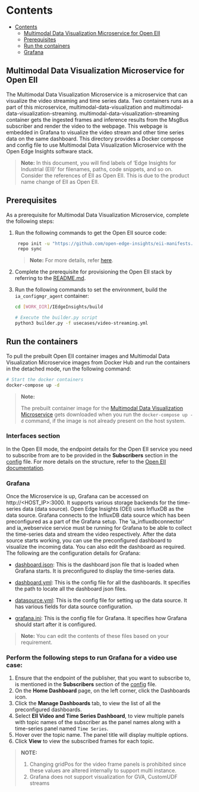 # Contents
- [Contents](#contents)
	- [Multimodal Data Visualization Microservice for Open EII](#multimodal-data-visualization-microservice-for-open-eii)
	- [Prerequisites](#prerequisites)
	- [Run the containers](#run-the-containers)
	- [Grafana](#grafana)

## Multimodal Data Visualization Microservice for Open EII

The Multimodal Data Visualization Microservice is a microservice that can visualize the video streaming and time series data. Two containers runs as a part of this microservice, multimodal-data-visualization and multimodal-data-visualization-streaming. multimodal-data-visualization-streaming container gets the ingested frames and inference results from the MsgBus subscriber and render the video to the webpage. This webpage is embedded in Grafana to visualize the video stream and other time series data on the same dashboard. This directory provides a Docker compose
and config file to use Multimodal Data Visualization Microservice with the Open Edge Insights software stack.

>**Note:** In this document, you will find labels of ‘Edge Insights for Industrial (EII)’ for filenames, paths, code snippets, and so on. Consider the references of EII as Open EII. This is due to the product name change of EII as Open EII.

## Prerequisites

As a prerequisite for Multimodal Data Visualization Microservice, complete the following steps:

1. Run the following commands to get the Open EII source code:

   ```sh
    repo init -u "https://github.com/open-edge-insights/eii-manifests.git"
    repo sync
   ```

   >**Note:** For more details, refer [here](https://github.com/open-edge-insights/eii-manifests).

2. Complete the prerequisite for provisioning the Open EII stack by referring to the
[README.md](https://github.com/open-edge-insights/eii-core/blob/master/README.md#provision).

3. Run the following commands to set the environment, build the `ia_configmgr_agent` container:

   ```sh
   cd [WORK_DIR]/IEdgeInsights/build

   # Execute the builder.py script
   python3 builder.py -f usecases/video-streaming.yml
   ```

## Run the containers

To pull the prebuilt Open EII container images and Multimodal Data Visualization Microservice images from Docker Hub and run the containers in the detached mode, run the following command:

```sh
# Start the docker containers
docker-compose up -d
```

> **Note:**
>
> The prebuilt container image for the [Multimodal Data Visualization Microservice](https://hub.docker.com/r/intel/edge_video_analytics_microservice)
> gets downloaded when you run the `docker-compose up -d` command, if the image is not already present on the host system.

### Interfaces section

In the Open EII mode, the endpoint details for the Open EII service you need to subscribe from are to be provided in the **Subscribers** section in the [config](config.json) file.
For more details on the structure, refer to the [Open EII documentation](https://github.com/open-edge-insights/eii-core/blob/master/README.md#add-oei-services).


### Grafana
Once the Microservice is up, Grafana can be accessed on http://<HOST_IP>:3000. It supports various storage backends for the time-series data (data source). Open Edge Insights (OEI) uses InfluxDB as the data source. Grafana connects to the InfluxDB data source which has been preconfigured as a part of the Grafana setup. The 'ia_influxdbconnector' and ia_webservice service must be running for Grafana to be able to collect the time-series data and stream the video respectively. After the data source starts working, you can use the preconfigured dashboard to visualize the incoming data. You can also edit the dashboard as required.
The following are the configuration details for Grafana:

- [dashboard.json](../multimodal-data-visualization/eii/dashboard.json): This is the dashboard json file that is loaded when Grafana starts. It is preconfigured to display the time-series data.

- [dashboard.yml](../multimodal-data-visualization/eii/dashboard.yml): This is the config file for all the dashboards. It specifies the path to locate all the dashboard json files.

- [datasource.yml](../multimodal-data-visualization/eii/datasource.yml): This is the config file for setting up the data source. It has various fields for data source configuration.

- [grafana.ini](../multimodal-data-visualization/eii/grafana.ini): This is the config file for Grafana. It specifies how Grafana should start after it is configured.

>**Note:** You can edit the contents of these files based on your requirement.


### Perform the following steps to run Grafana for a video use case:

1. Ensure that the endpoint of the publisher, that you want to subscribe to, is mentioned in the **Subscribers** section of the [config](config.json) file.
2. On the **Home Dashboard** page, on the left corner, click the Dashboards icon.
3. Click the **Manage Dashboards** tab, to view the list of all the preconfigured dashboards.
4. Select **EII Video and Time Series Dashboard**, to view multiple panels with topic names of the subscriber as the panel names along with a time-series panel named `Time Series`.
5. Hover over the topic name. The panel title will display multiple options.
6. Click **View** to view the subscribed frames for each topic.

>**NOTE:**
>
> 1. Changing gridPos for the video frame panels is prohibited since these values are altered internally to support multi instance.
> 2. Grafana does not support visualization for GVA, CustomUDF streams


